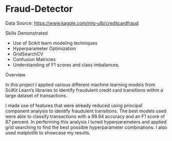 # Fraud-Detector

Data Source:  https://www.kaggle.com/mlg-ulb/creditcardfraud

Skills Demonstrated

- Use of Scikit learn modeling techniques
- Hyperparameter Optimization
- GridSearchCV
- Confusion Matricies
- Understanding of F1 scores and class imbalances.

Overview

In this project I applied various different machine learning models from SciKit Learn’s libraries to identify fraudulent credit card transitions within a large dataset of transactions. 

I made use of features that were already reduced using principal component analysis to identify fraudulent transitions. The best models used were able to classify transactions with a 99.94 accuracy and an F1 score of 87 percent. In performing this analysis I tuned hyperparameters and applied grid searching to find the best possible hyperparameter combinations. I also used matplotlib to showcase my results. 
